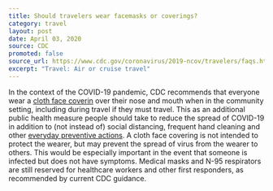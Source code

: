 ```yaml
---
title: Should travelers wear facemasks or coverings?
category: travel
layout: post
date: April 03, 2020
source: CDC
promoted: false
source_url: https://www.cdc.gov/coronavirus/2019-ncov/travelers/faqs.html
excerpt: "Travel: Air or cruise travel"
---
```


In the context of the COVID-19 pandemic, CDC recommends that everyone wear a [cloth face coverin](https://www.cdc.gov/coronavirus/2019-ncov/prevent-getting-sick/cloth-face-cover.html) over their nose and mouth when in the community setting, including during travel if they must travel. This as an additional public health measure people should take to reduce the spread of COVID-19 in addition to (not instead of) social distancing, frequent hand cleaning and other [everyday preventive actions](https://www.cdc.gov/coronavirus/2019-ncov/prevent-getting-sick/prevention.html). A cloth face covering is not intended to protect the wearer, but may prevent the spread of virus from the wearer to others. This would be especially important in the event that someone is infected but does not have symptoms. Medical masks and N-95 respirators are still reserved for healthcare workers and other first responders, as recommended by current CDC guidance.